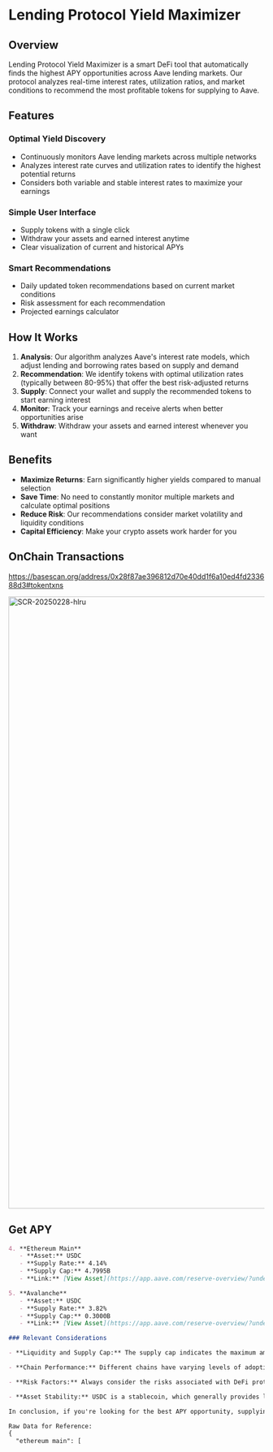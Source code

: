 # Lending Protocol Yield Maximizer

## Overview
Lending Protocol Yield Maximizer is a smart DeFi tool that automatically finds the highest APY opportunities across Aave lending markets. Our protocol analyzes real-time interest rates, utilization ratios, and market conditions to recommend the most profitable tokens for supplying to Aave.

## Features

### Optimal Yield Discovery
- Continuously monitors Aave lending markets across multiple networks
- Analyzes interest rate curves and utilization rates to identify the highest potential returns
- Considers both variable and stable interest rates to maximize your earnings

### Simple User Interface
- Supply tokens with a single click
- Withdraw your assets and earned interest anytime
- Clear visualization of current and historical APYs

### Smart Recommendations
- Daily updated token recommendations based on current market conditions
- Risk assessment for each recommendation
- Projected earnings calculator

## How It Works
1. **Analysis**: Our algorithm analyzes Aave's interest rate models, which adjust lending and borrowing rates based on supply and demand
2. **Recommendation**: We identify tokens with optimal utilization rates (typically between 80-95%) that offer the best risk-adjusted returns
3. **Supply**: Connect your wallet and supply the recommended tokens to start earning interest
4. **Monitor**: Track your earnings and receive alerts when better opportunities arise
5. **Withdraw**: Withdraw your assets and earned interest whenever you want

## Benefits
- **Maximize Returns**: Earn significantly higher yields compared to manual selection
- **Save Time**: No need to constantly monitor multiple markets and calculate optimal positions
- **Reduce Risk**: Our recommendations consider market volatility and liquidity conditions
- **Capital Efficiency**: Make your crypto assets work harder for you

## OnChain Transactions

https://basescan.org/address/0x28f87ae396812d70e40dd1f6a10ed4fd233688d3#tokentxns

<img width="1206" alt="SCR-20250228-hlru" src="https://github.com/user-attachments/assets/dd19e095-637e-482d-9990-952bb229992a" />


## Get APY

```md
4. **Ethereum Main**
   - **Asset:** USDC
   - **Supply Rate:** 4.14%
   - **Supply Cap:** 4.7995B
   - **Link:** [View Asset](https://app.aave.com/reserve-overview/?underlyingAsset=0xa0b86991c6218b36c1d19d4a2e9eb0ce3606eb48&marketName=proto_mainnet_v3)

5. **Avalanche**
   - **Asset:** USDC
   - **Supply Rate:** 3.82%
   - **Supply Cap:** 0.3000B
   - **Link:** [View Asset](https://app.aave.com/reserve-overview/?underlyingAsset=0xb97ef9ef8734c71904d8002f8b6bc66dd9c48a6e&marketName=proto_avalanche_v3)

### Relevant Considerations

- **Liquidity and Supply Cap:** The supply cap indicates the maximum amount of the asset that can be supplied to the AAVE protocol. Higher supply caps, like that of USDC on Ethereum Main (4.7995B), suggest greater liquidity, but the APY is lower compared to other chains. Lower supply caps, like those on Arbitrum and Optimism, may indicate a more competitive yield environment, but could also lead to higher volatility in APY as demand fluctuates.

- **Chain Performance:** Different chains have varying levels of adoption and transaction costs. Arbitrum and Optimism are Layer 2 solutions that may offer faster transaction times and lower fees compared to Ethereum Main, which could enhance the overall yield experience.

- **Risk Factors:** Always consider the risks associated with DeFi protocols, including smart contract risks, market volatility, and potential changes in supply rates. The APY can fluctuate based on market conditions and the utilization rate of the assets.

- **Asset Stability:** USDC is a stablecoin, which generally provides lower risk compared to volatile assets like WETH. This makes it a more attractive option for conservative investors looking for yield without significant exposure to price fluctuations.

In conclusion, if you're looking for the best APY opportunity, supplying USDC on Arbitrum at 5.60% is currently the most lucrative option, followed closely by Optimism at 5.16%.

Raw Data for Reference:
{
  "ethereum main": [
```
